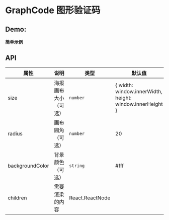 # GraphCode 图形验证码

## Demo:

**简单示例**
<code src="./demos/index.tsx"></code>

## API

| 属性            | 说明                 | 类型            | 默认值                                                   |
| --------------- | -------------------- | --------------- | -------------------------------------------------------- |
| size            | 海报画布大小（可选） | `number`        | { width: window.innerWidth, height: window.innerHeight } |
| radius          | 画布圆角（可选）     | `number`        | 20                                                       |
| backgroundColor | 背景颜色（可选）     | `string`        | #fff                                                     |
| children        | 需要渲染的内容       | React.ReactNode |                                                          |
